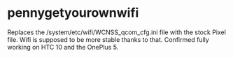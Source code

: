 # pennygetyourownwifi
Replaces the /system/etc/wifi/WCNSS_qcom_cfg.ini file with the stock Pixel file. Wifi is supposed to be more stable thanks to that. Confirmed fully working on HTC 10 and the OnePlus 5.

